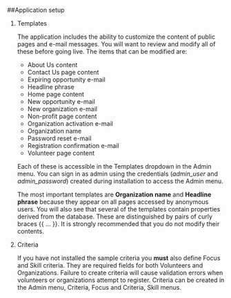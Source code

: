 ##Application setup

1.  Templates

    The application includes the ability to customize the content of public pages and e-mail messages.  You will want to review and modify all of these before going live.  The items that can be modified are:
    
    *   About Us content
    *   Contact Us page content
    *   Expiring opportunity e-mail
    *   Headline phrase
    *   Home page content
    *   New opportunity e-mail
    *   New organization e-mail
    *   Non-profit page content
    *   Organization activation e-mail
    *   Organization name
    *   Password reset e-mail
    *   Registration confirmation e-mail
    *   Volunteer page content
    
    Each of these is accessible in the Templates dropdown in the Admin menu. You can sign in as admin using the credentials (*admin\_user* and *admin\_password*) created during installation to access the Admin menu.
    
    The most important templates are __Organization name__ and __Headline phrase__ because they appear on all pages accessed by anonymous users. You will also see that several of the templates contain properties derived from the database.  These are distinguished by pairs of curly braces {{ ... }}. It is strongly recommended that you do not modify their contents.
    
2.  Criteria

    If you have not installed the sample criteria you **must** also define Focus and Skill criteria. They are required fields for both Volunteers and Organizations. Failure to create criteria will cause validation errors when volunteers or organizations attempt to register. Criteria can be created in the Admin menu, Criteria, Focus and Criteria, Skill menus.
    